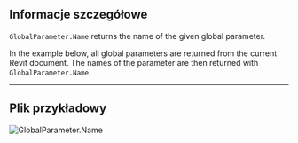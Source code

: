 ## Informacje szczegółowe
`GlobalParameter.Name` returns the name of the given global parameter.

In the example below, all global parameters are returned from the current Revit document. The names of the parameter are then returned with `GlobalParameter.Name`.
___
## Plik przykładowy

![GlobalParameter.Name](./Revit.Elements.GlobalParameter.Name_img.jpg)
